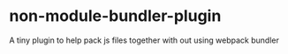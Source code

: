 # non-module-bundler-plugin
A tiny plugin to help pack js files together with out using webpack bundler
